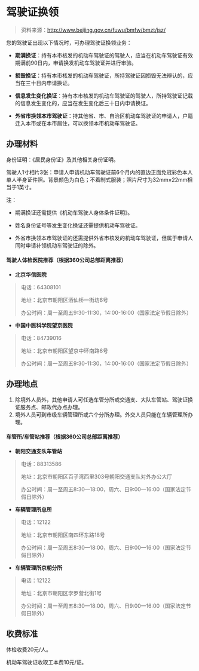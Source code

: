 # 驾驶证换领

> 资料来源：http://www.beijing.gov.cn/fuwu/bmfw/bmzt/jsz/

您的驾驶证出现以下情况时，可办理驾驶证换领业务：

- **期满换证**：持有本市核发的机动车驾驶证的驾驶人，应当在机动车驾驶证有效期满前90日内，申请换发机动车驾驶证并进行审验。

- **损毁换证**：持有本市核发的机动车驾驶证，所持驾驶证因损毁无法辨认的，应当在三十日内申请换证。

- **信息发生变化换证**：持有本市核发的机动车驾驶证的驾驶人，所持驾驶证记载的信息发生变化的，应当在发生变化后三十日内申请换证。

- **外省市换领本市驾驶证**：持其他省、市、自治区机动车驾驶证的申请人，户籍迁入本市或在本市居住，可以换领本市机动车驾驶证。

## 办理材料

身份证明：《居民身份证》及其他相关身份证明。

驾驶人1寸相片3张：申请人申请机动车驾驶证前6个月内的直边正面免冠彩色本人单人半身证件照。背景颜色为白色；不着制式服装；照片尺寸为32mm×22mm相当于1英寸。

注：

- 期满换证还需提供《机动车驾驶人身体条件证明》。

- 姓名身份证号等发生变化换证还需提供机动车驾驶证。

- 外省市换领本市驾驶证的还需提供外省市核发的机动车驾驶证，但属于申请人同时申请补领机动车驾驶证的除外。

#### 驾驶人体检医院推荐（根据360公司总部距离推荐）

- **北京华信医院**
> 
> 电话：64308101
> 
> 地址：北京市朝阳区酒仙桥一街坊6号
> 
> 办公时间：周一至周五9:30-11:30，14:00-16:00（国家法定节假日除外）

- **中国中医科学院望京医院**

> 电话：84739016
> 
> 地址：北京市朝阳区望京中环南路6号
> 
> 办公时间：周一至周五9:30-11:30，14:00-16:00（国家法定节假日除外）

## 办理地点

1. 除境外人员外，其他申请人可任选车管分所或交通支、大队车管站、驾驶证换证服务点、邮政代办点办理。 
2. 境外人员可到市级车辆管理所或六个分所办理。外交人员只能在车辆管理所办理。

####  车管所/车管站推荐（根据360公司总部距离推荐）

- **朝阳交通支队车管站**
> 电话：88313586
> 
> 地址：北京市朝阳区百子湾西里303号朝阳交通支队对外办公大厅
> 
> 办公时间：周一至周五8:30—18:00，周六、日9:00—16:00（国家法定节假日除外）

- **车辆管理所总所**

> 电话：12122
> 
> 地址：北京市朝阳区南四环东路18号
> 
> 办公时间：周一至周五8:30—18:00，周六、日9:00—16:00（国家法定节假日除外）

- **车辆管理所京朝分所**
> 电话：12122
> 
> 地址：北京市朝阳区孛罗营北街1号
> 
> 办公时间：周一至周五8:30—18:00，周六、日9:00—16:00（国家法定节假日除外）



## 收费标准

体检收费20元/人。

机动车驾驶证收取工本费10元/证。